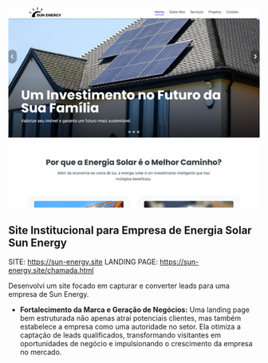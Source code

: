 ![image alt](https://github.com/91wallace/LP_Sun-Energy/blob/85bbf7249a288a3a886ac3f0e8686f468502ccf8/img/screenshot.png)

## Site Institucional para Empresa de Energia Solar Sun Energy
SITE: https://sun-energy.site
LANDING PAGE: https://sun-energy.site/chamada.html

Desenvolvi um site focado em capturar e converter leads para uma empresa de Sun Energy.

* **Fortalecimento da Marca e Geração de Negócios:** Uma landing page bem estruturada não apenas atrai potenciais clientes, mas também estabelece a empresa como uma autoridade no setor. Ela otimiza a captação de leads qualificados, transformando visitantes em oportunidades de negócio e impulsionando o crescimento da empresa no mercado.